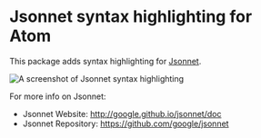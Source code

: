 # Jsonnet syntax highlighting for Atom

This package adds syntax highlighting for [Jsonnet][jsonnet].

[jsonnet]: http://google.github.io/jsonnet/doc/

![A screenshot of Jsonnet syntax highlighting](https://raw.githubusercontent.com/google/language-jsonnet/master/jsonnet-screenshot.png)

For more info on Jsonnet:
* Jsonnet Website: http://google.github.io/jsonnet/doc
* Jsonnet Repository: https://github.com/google/jsonnet

